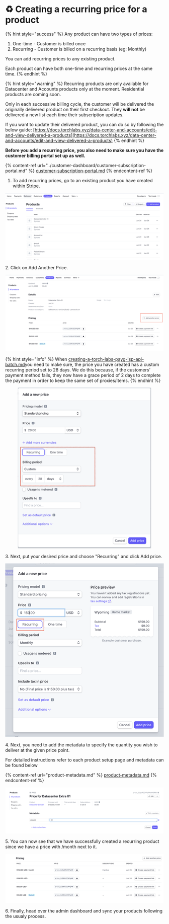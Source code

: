 # ♻ Creating a recurring price for a product

{% hint style="success" %}
Any product can have two types of prices:&#x20;

1. One-time - Customer is billed once
2. Recurring - Customer is billed on a recurring basis (eg: Monthly)



You can add recurring prices to any existing product.

Each product can have both one-time and recurring prices at the same time.&#x20;
{% endhint %}

{% hint style="warning" %}
Recurring products are only available for Datacenter and Accounts products only at the moment. Residential products are coming soon.

Only in each successive billing cycle, the customer will be delivered the originally delivered product on their first checkout. They **will not** be delivered a new list each time their subscription updates.

If you want to update their delivered product, you can do so by following the below guide: [https://docs.torchlabs.xyz/data-center-and-accounts/edit-and-view-delivered-a-products](https://docs.torchlabs.xyz/data-center-and-accounts/edit-and-view-delivered-a-products)
{% endhint %}

**Before you add a recurring price, you also need to make sure you have the customer billing portal set up as well.**

{% content-ref url="../customer-dashboard/customer-subscription-portal.md" %}
[customer-subscription-portal.md](../customer-dashboard/customer-subscription-portal.md)
{% endcontent-ref %}

1. To add recurring prices, go to an existing product you have created within Stripe.

![](<../.gitbook/assets/Screen Shot 2022-06-26 at 12.41.31 PM.png>)

2\. Click on Add Another Price.

![](<../.gitbook/assets/Screen Shot 2022-06-26 at 12.41.40 PM.png>)

{% hint style="info" %}
When [creating-a-torch-labs-payg-isp-api-batch.md](../data-center-and-accounts/creating-a-batch/creating-a-torch-labs-payg-isp-api-batch.md "mention")you need to make sure, the price you have created has a custom recurring period set to 28 days. We do this because, if the customers' payment method fails, they now have a grace period of 2 days to complete the payment in order to keep the same set of proxies/items.
{% endhint %}

<figure><img src="../.gitbook/assets/Screenshot 2023-04-12 at 3.57.09 PM.png" alt=""><figcaption></figcaption></figure>

3\. Next, put your desired price and choose "Recurring" and click Add price.

![](<../.gitbook/assets/Screen Shot 2022-06-26 at 12.41.56 PM.png>)

4\. Next, you need to add the metadata to specify the quantity you wish to deliver at the given price point.

For detailed instructions refer to each product setup page and metadata can be found below

{% content-ref url="product-metadata.md" %}
[product-metadata.md](product-metadata.md)
{% endcontent-ref %}

![](<../.gitbook/assets/Screen Shot 2022-06-26 at 12.42.29 PM.png>)

5\. You can now see that we have successfully created a recurring product since we have a price with /month next to it.

![](<../.gitbook/assets/Screen Shot 2022-06-26 at 12.42.35 PM.png>)

6\. Finally, head over the admin dashboard and sync your products following the usualy process.
